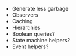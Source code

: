 - Generate less garbage
- Observers
- Caching
- Hierarchies
- Boolean queries?
- State machine helpers?
- Event helpers?
